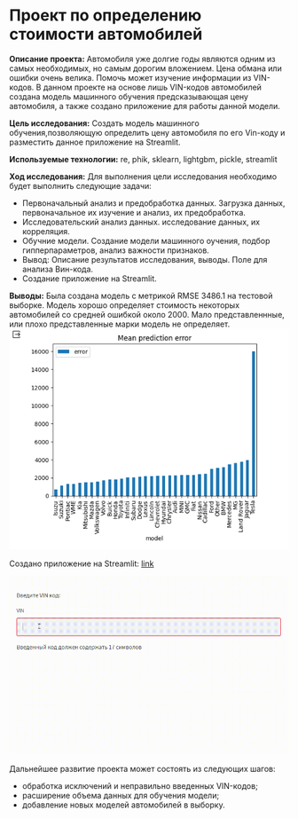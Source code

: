 # Проект по определению стоимости автомобилей

**Описание проекта:** Автомобиля уже долгие годы являются одним из самых необходимых, но самым дорогим вложением. Цена обмана или ошибки очень велика. Помочь может изучение информации из VIN-кодов. В данном проекте на основе лишь VIN-кодов автомобилей создана модель машинного обучения предсказывающая цену автомобиля, а также создано приложение для работы данной модели.

**Цель исследования:** Создать модель машинного обучения,позволяющую определить цену автомобиля по его Vin-коду и разместить данное приложение на Streamlit.

**Используемые технологии:** re, phik, sklearn, lightgbm, pickle, streamlit

**Ход исследования:** Для выполнения цели исследования необходимо будет выполнить следующие задачи:
- Первоначальный анализ и предобработка данных. Загрузка данных, первоначальное их изучение и анализ, их предобработка.
- Исследовательский анализ данных. исследование данных, их корреляция.
- Обучние модели. Создание модели машинного оучения, подбор гипперпараметров, анализ важности признаков.
- Вывод: Описание результатов исследования, выводы. Поле для анализа Вин-кода.
- Создание приложение на Streamlit.

**Выводы:** Была создана модель с метрикой RMSE 3486.1 на тестовой выборке. Модель хорошо определяет стоимость некоторых автомобилей со средней ошибкой около 2000. Мало представленнные, или плохо представленные марки модель не определяет.
![plot](https://github.com/AnnaPakir/car_price/blob/main/%D0%B3%D1%80%D0%B0%D1%84%D0%B8%D0%BA.png)

Создано приложение на Streamlit: [link](https://carprice-annapakir.streamlit.app/)

![plot](https://github.com/AnnaPakir/car_price/blob/main/Video.gif)

Дальнейшее развитие проекта может состоять из следующих шагов:
- обработка исключений и неправильно введенных VIN-кодов;
- расширение объема данных для обучения модели;
- добавление новых моделей автомобилей в выборку.
